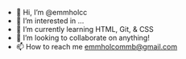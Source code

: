 - 👋 Hi, I’m @emmholcc
- 👀 I’m interested in ...
- 🌱 I’m currently learning HTML, Git, & CSS
- 💞️ I’m looking to collaborate on anything!
- 📫 How to reach me emmholcommb@gmail.com

<!---
emmholcc/emmholcc is a ✨ special ✨ repository because its `README.md` (this file) appears on your GitHub profile.
You can click the Preview link to take a look at your changes.
--->
